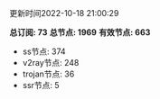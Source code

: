 更新时间2022-10-18 21:00:29

**总订阅: 73**
**总节点: 1969**
**有效节点: 663**
- ss节点: 374
- v2ray节点: 248
- trojan节点: 36
- ssr节点: 5
